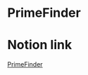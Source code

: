 # PrimeFinder


# Notion link

[PrimeFinder](https://www.notion.so/Ruby-on-Rails-5e7eb8660e524520bb9348dbfcd788bb)


